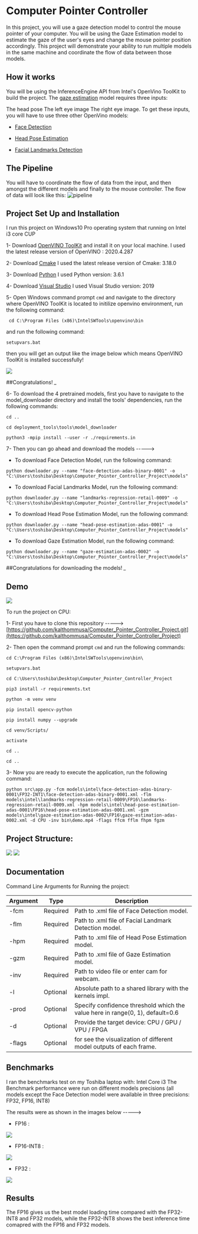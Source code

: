 # Computer Pointer Controller

In this project, you will use a gaze detection model to control the mouse pointer of your computer. You will be using the Gaze Estimation model to estimate the gaze of the user's eyes and change the mouse pointer position accordingly. This project will demonstrate your ability to run multiple models in the same machine and coordinate the flow of data between those models.

## How it works
You will be using the InferenceEngine API from Intel's OpenVino ToolKit to build the project. The [gaze estimation](https://docs.openvinotoolkit.org/latest/omz_models_intel_gaze_estimation_adas_0002_description_gaze_estimation_adas_0002.html) model requires three inputs:

The head pose
The left eye image
The right eye image.
To get these inputs, you will have to use three other OpenVino models:

* [Face Detection](https://docs.openvinotoolkit.org/latest/omz_models_intel_face_detection_adas_binary_0001_description_face_detection_adas_binary_0001.html)

* [Head Pose Estimation](https://docs.openvinotoolkit.org/latest/omz_models_intel_head_pose_estimation_adas_0001_description_head_pose_estimation_adas_0001.html)

* [Facial Landmarks Detection](https://docs.openvinotoolkit.org/latest/omz_models_intel_landmarks_regression_retail_0009_description_landmarks_regression_retail_0009.html)

## The Pipeline
You will have to coordinate the flow of data from the input, and then amongst the different models and finally to the mouse controller. The flow of data will look like this:
![pipeline](https://user-images.githubusercontent.com/42275950/88752009-8b75af80-d161-11ea-911f-7d884123b548.png)

## Project Set Up and Installation


I run this project on Windows10 Pro operating system that running on Intel i3 core CUP

1- Download [OpenVINO ToolKit](https://docs.openvinotoolkit.org/latest/index.html) and install it on your local machine.
I used the latest release version of OpenVINO : 2020.4.287 

2- Download [Cmake](https://cmake.org/download/)
I used the latest release version of Cmake: 3.18.0

3- Download [Python](https://www.python.org/downloads/)
I used Python version: 3.6.1

4- Download [Visual Studio](https://visualstudio.microsoft.com/downloads/)
I used Visual Studio version: 2019

5- Open Windows command prompt `cmd` and navigate to the directory where OpenVINO ToolKit is located to initilize openvino environment, run the following command:

```
 cd C:\Program Files (x86)\IntelSWTools\openvino\bin 
``` 

and run the following command:

```
setupvars.bat
```

then you will get an output like the image below which means OpenVINO ToolKit is installed successfully!

![](image/openvino_initialzation.png) 

##Congratulations! *_*


6- To download the 4 pretrained models, first you have to navigate to the model_downloader directory and install the tools' dependencies, run the following commands:

```
cd ..
```

```
cd deployment_tools\tools\model_downloader
```

```
python3 -mpip install --user -r ./requirements.in
```

7- Then you can go ahead and download the models ----->

* To download Face Detection Model, run the following command:

```
python downloader.py --name "face-detection-adas-binary-0001" -o "C:\Users\toshiba\Desktop\Computer_Pointer_Controller_Project\models"
```

* To download Facial Landmarks Model, run the following command:

```
python downloader.py --name "landmarks-regression-retail-0009" -o "C:\Users\toshiba\Desktop\Computer_Pointer_Controller_Project\models"
```

* To download Head Pose Estimation Model, run the following command:

```
python downloader.py --name "head-pose-estimation-adas-0001" -o "C:\Users\toshiba\Desktop\Computer_Pointer_Controller_Project\models"
```

* To download Gaze Estimation Model, run the following command:

```
python downloader.py --name "gaze-estimation-adas-0002" -o "C:\Users\toshiba\Desktop\Computer_Pointer_Controller_Project\models"
```

##Congratulations for downloading the models! *_*


## Demo

![](image/pose_angles_output.png)

To run the project on CPU:

1- First you have to clone this repository -----> [https://github.com/kalthommusa/Computer_Pointer_Controller_Project.git](https://github.com/kalthommusa/Computer_Pointer_Controller_Project) 

2- Then open the command prompt `cmd` and run the following commands:

```
cd C:\Program Files (x86)\IntelSWTools\openvino\bin\
```

```
setupvars.bat 
```

```
cd C:\Users\toshiba\Desktop\Computer_Pointer_Controller_Project
```

```
pip3 install -r requirements.txt
```

```
python -m venv venv
```

```
pip install opencv-python
```

```
pip install numpy --upgrade
```


```
cd venv/Scripts/
```

```
activate
```

```
cd ..
```

```
cd ..
```

3- Now you are ready to execute the application, run the following command:



```
python src\app.py -fcm models\intel\face-detection-adas-binary-0001\FP32-INT1\face-detection-adas-binary-0001.xml -flm models\intel\landmarks-regression-retail-0009\FP16\landmarks-regression-retail-0009.xml -hpm models\intel\head-pose-estimation-adas-0001\FP16\head-pose-estimation-adas-0001.xml -gzm models\intel\gaze-estimation-adas-0002\FP16\gaze-estimation-adas-0002.xml -d CPU -inv bin\demo.mp4 -flags ffcm fflm fhpm fgzm
```


## Project Structure:

![](image/project_st1.png)
![](image/project_st2.png)


## Documentation

Command Line Arguments for Running the project:

Argument|Type|Description
| ------------- | ------------- | -------------
-fcm | Required | Path to .xml file of Face Detection model.
-flm | Required | Path to .xml file of Facial Landmark Detection model.
-hpm| Required | Path to .xml file of Head Pose Estimation model.
-gzm| Required | Path to .xml file of Gaze Estimation model.
-inv| Required | Path to video file or enter cam for webcam.
-l| Optional | Absolute path to a shared library with the kernels impl.
-prod  | Optional | Specify confidence threshold which the value here in range(0, 1), default=0.6
-d | Optional | Provide the target device: CPU / GPU / VPU / FPGA
-flags  | Optional | for see the visualization of different model outputs of each frame.


## Benchmarks

I ran the benchmarks test on my Toshiba laptop with: Intel Core i3 
The Benchmark performance were run on different models precisions (all models except the Face Detection model were available in three precisions: FP32, FP16, INT8)

The results were as shown in the images below ----->

* FP16 :

![](image/FP16.png)


* FP16-INT8 :

![](image/FP16-INT8.png)


* FP32 :

![](image/FP32.png)



## Results


The FP16 gives us the best model loading time compared with the FP32-INT8 and FP32 models, while the FP32-INT8 shows the best inference time comapred with the FP16 and FP32 models. 
